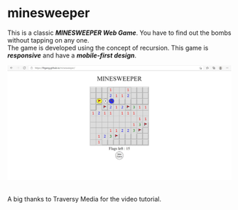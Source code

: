 # minesweeper

This is a classic ***MINESWEEPER Web Game***. You have to find out the bombs without tapping on any one.<br>
The game is developed using the concept of recursion.
This game is ***responsive*** and have a ***mobile-first design***.

<img src="image.jpg" alt="minesweeper">


<br>A big thanks to Traversy Media for the video tutorial.
